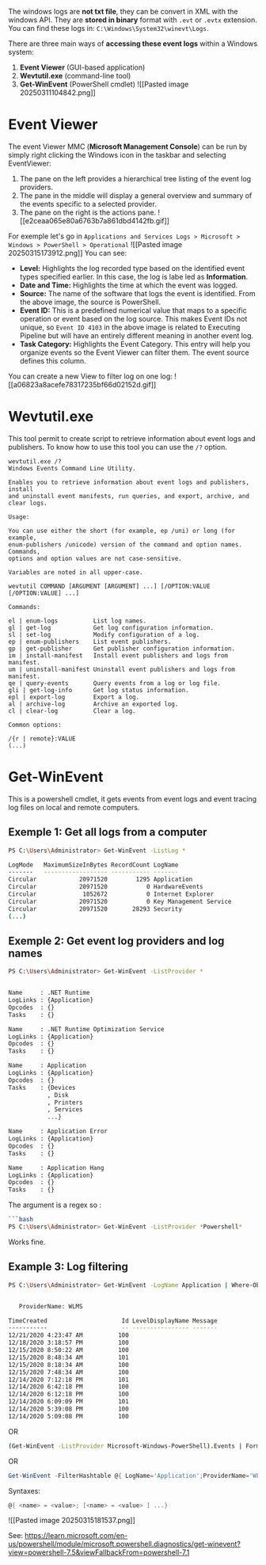 The windows logs are **not txt file**, they can be convert in XML with the windows API.
They are **stored in binary** format with `.evt` or `.evtx` extension.
You can find these logs in: `C:\Windows\System32\winevt\Logs`.

There are three main ways of **accessing these event logs** within a Windows system:
1. **Event Viewer** (GUI-based application)
2. **Wevtutil.exe** (command-line tool)
3. **Get-WinEvent** (PowerShell cmdlet)
![[Pasted image 20250311104842.png]]
# Event Viewer
The event Viewer MMC (**Microsoft Management Console**) can be run by simply right clicking the Windows icon in the taskbar and selecting EventViewer:
1. The pane on the left provides a hierarchical tree listing of the event log providers.
2. The pane in the middle will display a general overview and summary of the events specific to a selected provider.
3. The pane on the right is the actions pane.
![[e2ceaa065e80a6763b7a861dbd4142fb.gif]]

For exemple let's go in `Applications and Services Logs > Microsoft > Windows > PowerShell > Operational`
![[Pasted image 20250315173912.png]]
You can see:
- **Level:** Highlights the log recorded type based on the identified event types specified earlier. In this case, the log is labe led as **Information**.
- **Date and Time:** Highlights the time at which the event was logged.
- **Source:** The name of the software that logs the event is identified. From the above image, the source is PowerShell.
- **Event ID:** This is a predefined numerical value that maps to a specific operation or event based on the log source. This makes Event IDs not unique, so `Event ID 4103` in the above image is related to Executing Pipeline but will have an entirely different meaning in another event log.
- **Task Category:** Highlights the Event Category. This entry will help you organize events so the Event Viewer can filter them. The event source defines this column.

You can create a new View to filter log on one log:
![[a06823a8acefe78317235bf66d02152d.gif]]
# Wevtutil.exe
This tool permit to create script to retrieve information about event logs and publishers.
To know how to use this tool you can use the `/?` option.
```shell
wevtutil.exe /?
Windows Events Command Line Utility.

Enables you to retrieve information about event logs and publishers, install
and uninstall event manifests, run queries, and export, archive, and clear logs.

Usage:

You can use either the short (for example, ep /uni) or long (for example,
enum-publishers /unicode) version of the command and option names. Commands,
options and option values are not case-sensitive.

Variables are noted in all upper-case.

wevtutil COMMAND [ARGUMENT [ARGUMENT] ...] [/OPTION:VALUE [/OPTION:VALUE] ...]

Commands:

el | enum-logs          List log names.
gl | get-log            Get log configuration information.
sl | set-log            Modify configuration of a log.
ep | enum-publishers    List event publishers.
gp | get-publisher      Get publisher configuration information.
im | install-manifest   Install event publishers and logs from manifest.
um | uninstall-manifest Uninstall event publishers and logs from manifest.
qe | query-events       Query events from a log or log file.
gli | get-log-info      Get log status information.
epl | export-log        Export a log.
al | archive-log        Archive an exported log.
cl | clear-log          Clear a log.

Common options:

/{r | remote}:VALUE
(...)
```
# Get-WinEvent
This is a powershell cmdlet, it gets events from event logs and event tracing log files on local and remote computers.
## Exemple 1: Get all logs from a computer
```bash
PS C:\Users\Administrator> Get-WinEvent -ListLog *

LogMode   MaximumSizeInBytes RecordCount LogName
-------   ------------------ ----------- -------
Circular            20971520        1295 Application
Circular            20971520           0 HardwareEvents
Circular             1052672           0 Internet Explorer
Circular            20971520           0 Key Management Service
Circular            20971520       28293 Security
(...)
```
## Exemple 2: Get event log providers and log names
```bash
PS C:\Users\Administrator> Get-WinEvent -ListProvider *


Name     : .NET Runtime
LogLinks : {Application}
Opcodes  : {}
Tasks    : {}

Name     : .NET Runtime Optimization Service
LogLinks : {Application}
Opcodes  : {}
Tasks    : {}

Name     : Application
LogLinks : {Application}
Opcodes  : {}
Tasks    : {Devices
           , Disk
           , Printers
           , Services
           ...}

Name     : Application Error
LogLinks : {Application}
Opcodes  : {}
Tasks    : {}

Name     : Application Hang
LogLinks : {Application}
Opcodes  : {}
Tasks    : {}
```
The argument is a regex so :
```bash
```bash
PS C:\Users\Administrator> Get-WinEvent -ListProvider *Powershell*
```
Works fine.
## Example 3: Log filtering
```bash
PS C:\Users\Administrator> Get-WinEvent -LogName Application | Where-Object { $_.ProviderName -Match 'WLMS' }


   ProviderName: WLMS

TimeCreated                     Id LevelDisplayName Message
-----------                     -- ---------------- -------
12/21/2020 4:23:47 AM          100
12/18/2020 3:18:57 PM          100
12/15/2020 8:50:22 AM          100
12/15/2020 8:48:34 AM          101
12/15/2020 8:18:34 AM          100
12/15/2020 7:48:34 AM          100
12/14/2020 7:12:18 PM          101
12/14/2020 6:42:18 PM          100
12/14/2020 6:12:18 PM          100
12/14/2020 6:09:09 PM          101
12/14/2020 5:39:08 PM          100
12/14/2020 5:09:08 PM          100
```
OR
```bash
(Get-WinEvent -ListProvider Microsoft-Windows-PowerShell).Events | Format-Table Id, Description | Measure-Object
```
OR
```powershell
Get-WinEvent -FilterHashtable @{ LogName='Application';ProviderName='WLMS' }
```
Syntaxes:
```powershell
@{ <name> = <value>; [<name> = <value> ] ...}
```

![[Pasted image 20250315181537.png]]

See:
https://learn.microsoft.com/en-us/powershell/module/microsoft.powershell.diagnostics/get-winevent?view=powershell-7.5&viewFallbackFrom=powershell-7.1
